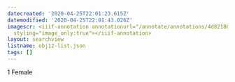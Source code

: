 ```yaml
---
datecreated: '2020-04-25T22:01:23.615Z'
datemodified: '2020-04-25T22:01:43.026Z'
imagescr: <iiif-annotation annotationurl="/annotate/annotations/4d82180a-8740-11ea-8dc1-5254008afee6.json"
  styling="image_only:true"></iiif-annotation>
layout: searchview
listname: obj12-list.json
tags: []
---
```

1 Female